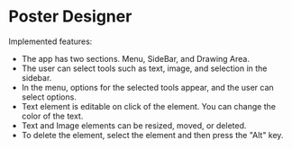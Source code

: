 # Poster Designer

Implemented features:
* The app has two sections. Menu, SideBar, and Drawing Area.
* The user can select tools such as text, image, and selection in the sidebar.
* In the menu, options for the selected tools appear, and the user can select options.
* Text element is editable on click of the element. You can change the color of the text.
* Text and Image elements can be resized, moved, or deleted.
* To delete the element, select the element and then press the "Alt" key.
